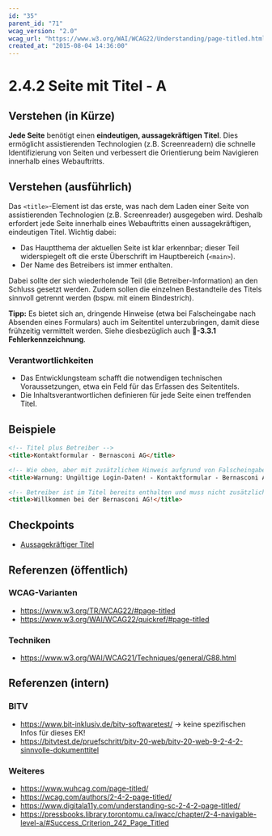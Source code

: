 ```yaml
---
id: "35"
parent_id: "71"
wcag_version: "2.0"
wcag_url: "https://www.w3.org/WAI/WCAG22/Understanding/page-titled.html"
created_at: "2015-08-04 14:36:00"
---
```


# 2.4.2 Seite mit Titel - A

## Verstehen (in Kürze)

**Jede Seite** benötigt einen **eindeutigen, aussagekräftigen Titel**. Dies ermöglicht assistierenden Technologien (z.B. Screenreadern) die schnelle Identifizierung von Seiten und verbessert die Orientierung beim Navigieren innerhalb eines Webauftritts.

## Verstehen (ausführlich)

Das `<title>`-Element ist das erste, was nach dem Laden einer Seite von assistierenden Technologien (z.B. Screenreader) ausgegeben wird. Deshalb erfordert jede Seite innerhalb eines Webauftritts einen aussagekräftigen, eindeutigen Titel. Wichtig dabei:

- Das Hauptthema der aktuellen Seite ist klar erkennbar; dieser Teil widerspiegelt oft die erste Überschrift im Hauptbereich (`<main>`).
- Der Name des Betreibers ist immer enthalten.

Dabei sollte der sich wiederholende Teil (die Betreiber-Information) an den Schluss gesetzt werden. Zudem sollen die einzelnen Bestandteile des Titels sinnvoll getrennt werden (bspw. mit einem Bindestrich).

**Tipp:** Es bietet sich an, dringende Hinweise (etwa bei Falscheingabe nach Absenden eines Formulars) auch im Seitentitel unterzubringen, damit diese frühzeitig vermittelt werden. Siehe diesbezüglich auch **📜-3.3.1 Fehlerkennzeichnung**.

### Verantwortlichkeiten

- Das Entwicklungsteam schafft die notwendigen technischen Voraussetzungen, etwa ein Feld für das Erfassen des Seitentitels.
- Die Inhaltsverantwortlichen definieren für jede Seite einen treffenden Titel.

## Beispiele

```html
<!-- Titel plus Betreiber -->
<title>Kontaktformular - Bernasconi AG</title>

<!-- Wie oben, aber mit zusätzlichem Hinweis aufgrund von Falscheingaben -->
<title>Warnung: Ungültige Login-Daten! - Kontaktformular - Bernasconi AG</title>

<!-- Betreiber ist im Titel bereits enthalten und muss nicht zusätzlich angehängt werden (typisch für eine Startseite) -->
<title>Willkommen bei der Bernasconi AG!</title>
```

## Checkpoints

- [Aussagekräftiger Titel](aussagekraeftiger-titel)

## Referenzen (öffentlich)

### WCAG-Varianten

- <https://www.w3.org/TR/WCAG22/#page-titled>
- <https://www.w3.org/WAI/WCAG22/quickref/#page-titled>

### Techniken

- <https://www.w3.org/WAI/WCAG21/Techniques/general/G88.html>

## Referenzen (intern)

### BITV

- <https://www.bit-inklusiv.de/bitv-softwaretest/> → keine spezifischen Infos für dieses EK!
- <https://bitvtest.de/pruefschritt/bitv-20-web/bitv-20-web-9-2-4-2-sinnvolle-dokumenttitel>

### Weiteres

- <https://www.wuhcag.com/page-titled/>
- <https://wcag.com/authors/2-4-2-page-titled/>
- <https://www.digitala11y.com/understanding-sc-2-4-2-page-titled/>
- <https://pressbooks.library.torontomu.ca/iwacc/chapter/2-4-navigable-level-a/#Success_Criterion_242_Page_Titled>